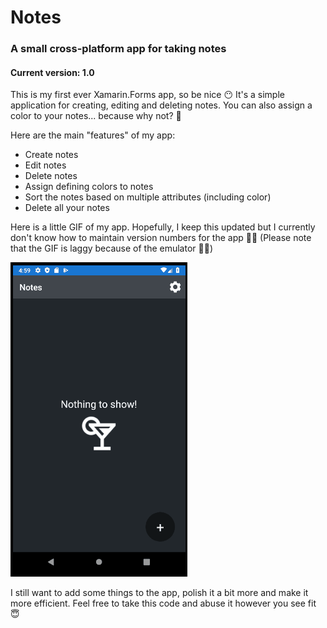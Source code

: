 # Notes
### A small cross-platform app for taking notes
#### Current version: 1.0

This is my first ever Xamarin.Forms app, so be nice 😶 It's a simple application for creating, editing and deleting notes. You can also 
assign a color to your notes... because why not? 🌈

Here are the main "features" of my app:

 - Create notes
 - Edit notes
 - Delete notes
 - Assign defining colors to notes
 - Sort the notes based on multiple attributes (including color)
 - Delete all your notes
 
 Here is a little GIF of my app. Hopefully, I keep this updated but I currently don't know how to maintain version numbers 
 for the app 🤣👶 (Please note that the GIF is laggy because of the emulator 👩‍💻)
 
 ![](https://github.com/IT-Delinquent/Notes/blob/master/NotesGIF.gif)
 
 I still want to add some things to the app, polish it a bit more and make it more efficient. Feel free to take this code and abuse it however
 you see fit 😇
